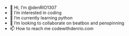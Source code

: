 - 👋 Hi, I’m @denRIO1307
- 👀 I’m interested in coding
- 🌱 I’m currently learning python
- 💞️ I’m looking to collaborate on beatbox and penspinning
- 📫 How to reach me codewithdenrio.com

<!---
denRIO1307/denRIO1307 is a ✨ special ✨ repository because its `README.md` (this file) appears on your GitHub profile.
You can click the Preview link to take a look at your changes.
--->
